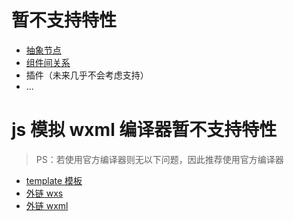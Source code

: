 # 暂不支持特性

* [抽象节点](https://developers.weixin.qq.com/miniprogram/dev/framework/custom-component/generics.html)
* [组件间关系](https://developers.weixin.qq.com/miniprogram/dev/framework/custom-component/relations.html)
* 插件（未来几乎不会考虑支持）
* ...

# js 模拟 wxml 编译器暂不支持特性

> PS：若使用官方编译器则无以下问题，因此推荐使用官方编译器

* [template 模板](https://developers.weixin.qq.com/miniprogram/dev/framework/view/wxml/template.html)
* [外链 wxs](https://developers.weixin.qq.com/miniprogram/dev/framework/view/wxs/01wxs-module.html)
* [外链 wxml](https://developers.weixin.qq.com/miniprogram/dev/framework/view/wxml/import.html)
